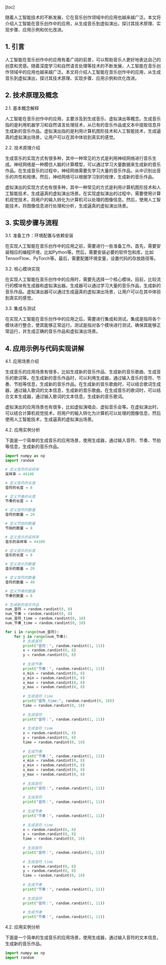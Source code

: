 
[toc]                    
                
                
随着人工智能技术的不断发展，它在音乐创作领域中的应用也越来越广泛。本文将介绍人工智能在音乐创作中的应用，从生成音乐到虚拟演出，探讨其技术原理、实现步骤、应用示例和优化改进。

## 1. 引言

人工智能在音乐创作中的应用有着广阔的前景，可以帮助音乐人更好地表达自己的创意和灵感。随着深度学习和自然语言处理等技术的不断发展，人工智能在音乐创作领域中的应用也越来越广泛。本文将介绍人工智能在音乐创作中的应用，从生成音乐到虚拟演出，探讨其技术原理、实现步骤、应用示例和优化改进。

## 2. 技术原理及概念

2.1. 基本概念解释

人工智能在音乐创作中的应用，主要涉及到生成音乐、虚拟演出等概念。生成音乐指的是利用机器学习和自然语言处理技术，从已有的音乐作品或文本中提取信息并生成新的音乐作品。虚拟演出指的是利用计算机图形技术和人工智能技术，生成逼真的虚拟演出场景，让用户可以在其中体验到真实的感觉。

2.2. 技术原理介绍

生成音乐的实现方式有很多种，其中一种常见的方式是利用神经网络进行音乐生成。神经网络是一种模仿人脑的计算模型，可以通过学习大量数据来生成新的音乐作品。在生成音乐的过程中，神经网络需要先学习大量的音乐作品，从中识别出音乐的共性和规律。然后，神经网络可以根据学习到的规律，生成新的音乐作品。

虚拟演出的实现方式也有很多种，其中一种常见的方式是利用计算机图形技术和人工智能技术，生成逼真的虚拟演出场景。在实现虚拟演出的过程中，需要使用计算机视觉技术，将用户的输入转化为计算机可以处理的图像信息。然后，使用人工智能技术，将图像信息进行处理和分析，生成逼真的虚拟演出场景。

## 3. 实现步骤与流程

3.1. 准备工作：环境配置与依赖安装

在实现人工智能在音乐创作中的应用之前，需要进行一些准备工作。首先，需要安装相应的编程环境，比如Python等。然后，需要安装必要的软件包和库，比如TensorFlow、PyTorch等。最后，需要配置环境变量，设置代码的存放路径等。

3.2. 核心模块实现

在实现人工智能在音乐创作中的应用时，需要先选择一个核心模块。目前，比较流行的模块有生成器和虚拟演出器。生成器可以通过学习大量的音乐作品，生成新的音乐作品。虚拟演出器可以通过生成逼真的虚拟演出场景，让用户可以在其中体验到真实的感觉。

3.3. 集成与测试

在实现人工智能在音乐创作中的应用之后，需要进行集成和测试。集成是指将各个模块进行整合，使其能够正常运行。测试是指对各个模块进行测试，确保其能够正常运行，并生成正确的音乐作品和虚拟演出场景。

## 4. 应用示例与代码实现讲解

4.1. 应用场景介绍

生成音乐的应用场景有很多，比如生成新的音乐作品、生成新的音乐歌曲、生成音乐的歌词等。在生成新的音乐作品时，可以利用生成器，通过输入音乐的音符、节奏、节拍等信息，生成新的音乐作品。在生成新的音乐歌曲时，可以结合歌词生成器，通过输入歌词的文本信息，生成新的音乐歌曲。在生成音乐的歌词时，可以结合文本生成器，通过输入歌词的文本信息，生成新的音乐歌词。

虚拟演出的应用场景也有很多，比如虚拟演唱会、虚拟音乐会等。在虚拟演出时，可以结合计算机视觉技术，将用户的输入转化为计算机可以处理的图像信息，然后使用人工智能技术，生成逼真的虚拟演出场景。

4.2. 应用实例分析

下面是一个简单的生成音乐的应用场景，使用生成器，通过输入音符、节奏、节拍等信息，生成新的音乐作品。

```python
import numpy as np
import random

# 定义音符的采样率
采样率 = 44100

# 定义音符的长度
音符的长度 = 8

# 定义节奏的长度
节奏的长度 = 4

# 定义音符的数量
音符的数量 = 20

# 定义节拍的数量
节拍的数量 = 8

# 定义音乐的采样率
音乐的采样率 = 44100

# 定义音乐的长度
音乐的长度 = 8

# 定义音乐的数量
音乐的数量 = 20

# 定义音符的数量
音符的数量 = 40

# 定义节奏的数量
节奏的数量 = 8

# 生成新的音乐作品
num_音符 = random.randint(0, 8)
num_节奏 = random.randint(0, 8)
num_音符_time = random.randint(0, 10)
num_节奏_time = random.randint(0, 10)

for i in range(num_音符):
    for j in range(num_节奏):
        # 生成音符
        print("音符：", random.randint(1, 11))
        x = random.randint(0, 8)
        y = random.randint(0, 8)
        
        # 生成节奏
        print("节奏：", random.randint(1, 11))
        x_min = random.randint(0, 8)
        y_min = random.randint(0, 8)
        x_max = random.randint(0, 8)
        y_max = random.randint(0, 8)
        
        # 生成音符_time
        print("音符_time:", random.randint(0, 10))
        time = random.randint(0, 10)
        
        # 生成音符
        print("音符：", random.randint(1, 11))
        
        # 生成音符_time
        x = random.randint(0, 8)
        y = random.randint(0, 8)
        time = random.randint(0, 10)
        
        # 生成节奏
        print("节奏：", random.randint(1, 11))
        x_min = random.randint(0, 8)
        y_min = random.randint(0, 8)
        x_max = random.randint(0, 8)
        y_max = random.randint(0, 8)
        
        # 生成音符
        print("音符：", random.randint(1, 11))
        
        # 生成音符
        print("音符：", random.randint(1, 11))
        
        # 生成节奏
        print("节奏：", random.randint(1, 11))
        
        # 生成音符_time
        x = random.randint(0, 8)
        y = random.randint(0, 8)
        time = random.randint(0, 10)
        
        # 生成音符
        print("音符：", random.randint(1, 11))
        
        # 生成音符_time
        x = random.randint(0, 8)
        y = random.randint(0, 8)
        time = random.randint(0, 10)
        
        # 生成节奏
        print("节奏：", random.randint(1, 11))
        
        # 生成音符
        print("音符：", random.randint(1, 11))
        
        # 生成节奏
        print("节奏：", random.randint(1, 11))
```

4.2. 应用实例分析

下面是一个简单的生成音乐的应用场景，使用生成器，通过输入音符的文本信息，生成新的音乐作品。

```python
import numpy as np
import random

